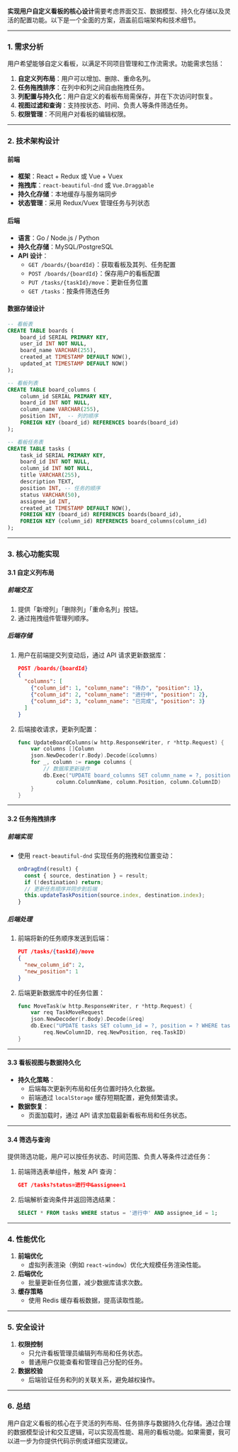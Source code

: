 **实现用户自定义看板的核心设计**需要考虑界面交互、数据模型、持久化存储以及灵活的配置功能。以下是一个全面的方案，涵盖前后端架构和技术细节。

---

### **1. 需求分析**
用户希望能够自定义看板，以满足不同项目管理和工作流需求。功能需求包括：
1. **自定义列布局**：用户可以增加、删除、重命名列。
2. **任务拖拽排序**：在列中和列之间自由拖拽任务。
3. **列配置与持久化**：用户自定义的看板布局需保存，并在下次访问时恢复。
4. **视图过滤和查询**：支持按状态、时间、负责人等条件筛选任务。
5. **权限管理**：不同用户对看板的编辑权限。

---

### **2. 技术架构设计**
#### **前端**
- **框架**：React + Redux 或 Vue + Vuex
- **拖拽库**：`react-beautiful-dnd` 或 `Vue.Draggable`
- **持久化存储**：本地缓存与服务端同步
- **状态管理**：采用 Redux/Vuex 管理任务与列状态

#### **后端**
- **语言**：Go / Node.js / Python
- **持久化存储**：MySQL/PostgreSQL
- **API 设计**：
  - `GET /boards/{boardId}`：获取看板及其列、任务配置
  - `POST /boards/{boardId}`：保存用户的看板配置
  - `PUT /tasks/{taskId}/move`：更新任务位置
  - `GET /tasks`：按条件筛选任务

#### **数据存储设计**
```sql
-- 看板表
CREATE TABLE boards (
    board_id SERIAL PRIMARY KEY,
    user_id INT NOT NULL,
    board_name VARCHAR(255),
    created_at TIMESTAMP DEFAULT NOW(),
    updated_at TIMESTAMP DEFAULT NOW()
);

-- 看板列表
CREATE TABLE board_columns (
    column_id SERIAL PRIMARY KEY,
    board_id INT NOT NULL,
    column_name VARCHAR(255),
    position INT,  -- 列的顺序
    FOREIGN KEY (board_id) REFERENCES boards(board_id)
);

-- 看板任务表
CREATE TABLE tasks (
    task_id SERIAL PRIMARY KEY,
    board_id INT NOT NULL,
    column_id INT NOT NULL,
    title VARCHAR(255),
    description TEXT,
    position INT, -- 任务的顺序
    status VARCHAR(50),
    assignee_id INT,
    created_at TIMESTAMP DEFAULT NOW(),
    FOREIGN KEY (board_id) REFERENCES boards(board_id),
    FOREIGN KEY (column_id) REFERENCES board_columns(column_id)
);
```

---

### **3. 核心功能实现**
#### **3.1 自定义列布局**
##### **前端交互**
1. 提供「新增列」「删除列」「重命名列」按钮。
2. 通过拖拽组件管理列顺序。

##### **后端存储**
1. 用户在前端提交列变动后，通过 API 请求更新数据库：
   ```json
   POST /boards/{boardId}
   {
     "columns": [
       {"column_id": 1, "column_name": "待办", "position": 1},
       {"column_id": 2, "column_name": "进行中", "position": 2},
       {"column_id": 3, "column_name": "已完成", "position": 3}
     ]
   }
   ```

2. 后端接收请求，更新列配置：
   ```go
   func UpdateBoardColumns(w http.ResponseWriter, r *http.Request) {
       var columns []Column
       json.NewDecoder(r.Body).Decode(&columns)
       for _, column := range columns {
           // 数据库更新操作
           db.Exec("UPDATE board_columns SET column_name = ?, position = ? WHERE column_id = ?",
               column.ColumnName, column.Position, column.ColumnID)
       }
   }
   ```

---

#### **3.2 任务拖拽排序**
##### **前端实现**
- 使用 `react-beautiful-dnd` 实现任务的拖拽和位置变动：
   ```javascript
   onDragEnd(result) {
     const { source, destination } = result;
     if (!destination) return;
     // 更新任务顺序并同步到后端
     this.updateTaskPosition(source.index, destination.index);
   }
   ```

##### **后端处理**
1. 前端将新的任务顺序发送到后端：
   ```json
   PUT /tasks/{taskId}/move
   {
     "new_column_id": 2,
     "new_position": 1
   }
   ```
2. 后端更新数据库中的任务位置：
   ```go
   func MoveTask(w http.ResponseWriter, r *http.Request) {
       var req TaskMoveRequest
       json.NewDecoder(r.Body).Decode(&req)
       db.Exec("UPDATE tasks SET column_id = ?, position = ? WHERE task_id = ?",
           req.NewColumnID, req.NewPosition, req.TaskID)
   }
   ```

---

#### **3.3 看板视图与数据持久化**
- **持久化策略**：
  - 后端每次更新列布局和任务位置时持久化数据。
  - 前端通过 `localStorage` 缓存短期配置，避免频繁请求。
- **数据恢复**：
  - 页面加载时，通过 API 请求加载最新看板布局和任务状态。

---

#### **3.4 筛选与查询**
提供筛选功能，用户可以按任务状态、时间范围、负责人等条件过滤任务：
1. 前端筛选表单组件，触发 API 查询：
   ```json
   GET /tasks?status=进行中&assignee=1
   ```
2. 后端解析查询条件并返回筛选结果：
   ```sql
   SELECT * FROM tasks WHERE status = '进行中' AND assignee_id = 1;
   ```

---

### **4. 性能优化**
1. **前端优化**
   - 虚拟列表渲染（例如 `react-window`）优化大规模任务渲染性能。
2. **后端优化**
   - 批量更新任务位置，减少数据库请求次数。
3. **缓存策略**
   - 使用 Redis 缓存看板数据，提高读取性能。

---

### **5. 安全设计**
1. **权限控制**
   - 只允许看板管理员编辑列布局和任务状态。
   - 普通用户仅能查看和管理自己分配的任务。
2. **数据校验**
   - 后端验证任务和列的关联关系，避免越权操作。

---

### **6. 总结**
用户自定义看板的核心在于灵活的列布局、任务排序与数据持久化存储。通过合理的数据模型设计和交互逻辑，可以实现高性能、易用的看板功能。如果需要，我可以进一步为你提供代码示例或详细实现建议。
